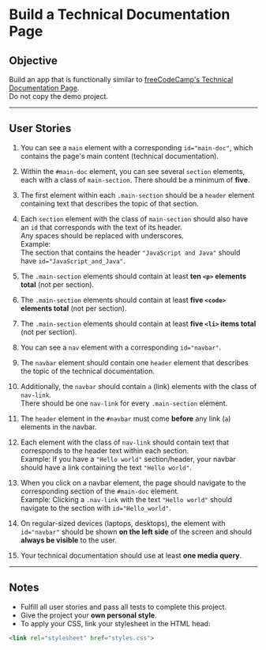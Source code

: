 # Build a Technical Documentation Page

## Objective
Build an app that is functionally similar to [freeCodeCamp's Technical Documentation Page](https://technical-documentation-page.freecodecamp.rocks).  
Do not copy the demo project.

---

## User Stories

1. You can see a `main` element with a corresponding `id="main-doc"`, which contains the page's main content (technical documentation).

2. Within the `#main-doc` element, you can see several `section` elements, each with a class of `main-section`. There should be a minimum of **five**.

3. The first element within each `.main-section` should be a `header` element containing text that describes the topic of that section.

4. Each `section` element with the class of `main-section` should also have an `id` that corresponds with the text of its header.  
   Any spaces should be replaced with underscores.  
   Example:  
   The section that contains the header `"JavaScript and Java"` should have `id="JavaScript_and_Java"`.

5. The `.main-section` elements should contain at least **ten `<p>` elements total** (not per section).

6. The `.main-section` elements should contain at least **five `<code>` elements total** (not per section).

7. The `.main-section` elements should contain at least **five `<li>` items total** (not per section).

8. You can see a `nav` element with a corresponding `id="navbar"`.

9. The `navbar` element should contain one `header` element that describes the topic of the technical documentation.

10. Additionally, the `navbar` should contain `a` (link) elements with the class of `nav-link`.  
    There should be one `nav-link` for every `.main-section` element.

11. The `header` element in the `#navbar` must come **before** any link (`a`) elements in the navbar.

12. Each element with the class of `nav-link` should contain text that corresponds to the header text within each section.  
    Example: If you have a `"Hello world"` section/header, your navbar should have a link containing the text `"Hello world"`.

13. When you click on a navbar element, the page should navigate to the corresponding section of the `#main-doc` element.  
    Example: Clicking a `.nav-link` with the text `"Hello world"` should navigate to the section with `id="Hello_world"`.

14. On regular-sized devices (laptops, desktops), the element with `id="navbar"` should be shown **on the left side** of the screen and should **always be visible** to the user.

15. Your technical documentation should use at least **one media query**.

---

## Notes

- Fulfill all user stories and pass all tests to complete this project.  
- Give the project your **own personal style**.  
- To apply your CSS, link your stylesheet in the HTML head:

```html
<link rel="stylesheet" href="styles.css">
